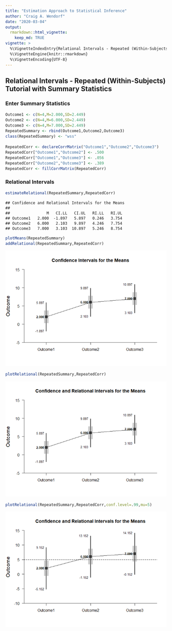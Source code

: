 ```yaml
---
title: "Estimation Approach to Statistical Inference"
author: "Craig A. Wendorf"
date: "2020-03-04"
output: 
  rmarkdown::html_vignette:
    keep_md: TRUE
vignette: >
  %\VignetteIndexEntry{Relational Intervals - Repeated (Within-Subjects) Tutorial with Summary Statistics}
  %\VignetteEngine{knitr::rmarkdown}
  %\VignetteEncoding{UTF-8}
---
```






## Relational Intervals - Repeated (Within-Subjects) Tutorial with Summary Statistics

### Enter Summary Statistics


```r
Outcome1 <- c(N=4,M=2.000,SD=2.449)
Outcome2 <- c(N=4,M=6.000,SD=2.449)
Outcome3 <- c(N=4,M=7.000,SD=2.449)
RepeatedSummary <- rbind(Outcome1,Outcome2,Outcome3)
class(RepeatedSummary) <- "wss"

RepeatedCorr <- declareCorrMatrix("Outcome1","Outcome2","Outcome3")
RepeatedCorr["Outcome1","Outcome2"] <- .500
RepeatedCorr["Outcome1","Outcome3"] <- .056
RepeatedCorr["Outcome2","Outcome3"] <- .389
RepeatedCorr <- fillCorrMatrix(RepeatedCorr)
```

### Relational Intervals


```r
estimateRelational(RepeatedSummary,RepeatedCorr)
```

```
## Confidence and Relational Intervals for the Means 
## 
##                M   CI.LL   CI.UL   RI.LL   RI.UL
## Outcome1   2.000  -1.897   5.897   0.246   3.754
## Outcome2   6.000   2.103   9.897   4.246   7.754
## Outcome3   7.000   3.103  10.897   5.246   8.754
```


```r
plotMeans(RepeatedSummary)
addRelational(RepeatedSummary,RepeatedCorr)
```

![](figures/Repeated-RelationalA-1.png)<!-- -->


```r
plotRelational(RepeatedSummary,RepeatedCorr)
```

![](figures/Repeated-RelationalB-1.png)<!-- -->


```r
plotRelational(RepeatedSummary,RepeatedCorr,conf.level=.99,mu=5)
```

![](figures/Repeated-RelationalC-1.png)<!-- -->

